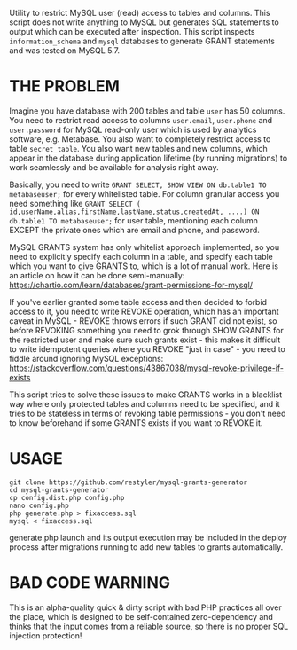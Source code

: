 Utility to restrict MySQL user (read) access to tables and columns.
This script does not write anything to MySQL but generates SQL statements to output which can be executed after inspection.
This script inspects `information_schema` and `mysql` databases to generate GRANT statements and was tested on MySQL 5.7.

THE PROBLEM
=================
Imagine you have database with 200 tables and table `user` has 50 columns.
You need to restrict read access to columns  `user.email`, `user.phone` and `user.password` for MySQL read-only user which is used by analytics software, e.g. Metabase. You also want to completely restrict access to table `secret_table`.
You also want new tables and new columns, which appear in the database during application lifetime (by running migrations) to work seamlessly and be available for analysis right away. 

Basically, you need to write `GRANT SELECT, SHOW VIEW ON db.table1 TO metabaseuser;` for every whitelisted table.
For column granular access you need something like `GRANT SELECT ( id,userName,alias,firstName,lastName,status,createdAt, ....) ON db.table1 TO metabaseuser;` for user table, mentioning each column EXCEPT the private ones which are email and phone, and password.

MySQL GRANTS system has only whitelist approach implemented, so you need to explicitly specify each column in a table, and specify each table which you want to give GRANTS to, which is a lot of manual work.
Here is an article on how it can be done semi-manually: https://chartio.com/learn/databases/grant-permissions-for-mysql/

If you've earlier granted some table access and then decided to forbid access to it, you need to write REVOKE operation, which has an important caveat in MySQL - REVOKE throws errors if such GRANT did not exist, so before REVOKING something you need to grok through SHOW GRANTS for the restricted user and make sure such grants exist - this makes it difficult to write idempotent queries where you REVOKE "just in case" - you need to fiddle around ignoring MySQL exceptions: https://stackoverflow.com/questions/43867038/mysql-revoke-privilege-if-exists


This script tries to solve these issues to make GRANTS works in a blacklist way where only protected tables and columns need to be specified, and it tries to be stateless in terms of revoking table permissions - you don't need to know beforehand if some GRANTS exists if you want to REVOKE it.


USAGE
=================
```
git clone https://github.com/restyler/mysql-grants-generator
cd mysql-grants-generator
cp config.dist.php config.php
nano config.php
php generate.php > fixaccess.sql
mysql < fixaccess.sql
```
generate.php launch and its output execution may be included in the deploy process after migrations running to add new tables to grants automatically.


BAD CODE WARNING
============
This is an alpha-quality quick & dirty script with bad PHP practices all over the place, which is designed to be self-contained zero-dependency and thinks that the input comes from a reliable source, so there is no proper SQL injection protection!
